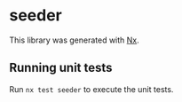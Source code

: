 # seeder

This library was generated with [Nx](https://nx.dev).

## Running unit tests

Run `nx test seeder` to execute the unit tests.
